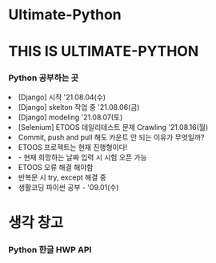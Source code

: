 # Ultimate-Python

<h1> THIS IS ULTIMATE-PYTHON</h1>

<h3> Python 공부하는 곳</h3>

<li> [Django] 시작 '21.08.04(수)</li>
<li> [Django] skelton 작업 중 '21.08.06(금)</li>
<li> [Django] modeling '21.08.07(토)</li>
<li> [Selenium] ETOOS 데일리테스트 문제 Crawling '21.08.16(월)</li>
<li> Commit, push and pull 해도 카운트 안 되는 이유가 무엇일까?</li>
<li> ETOOS 프로젝트는 현재 진행형이다!</li>
<li> - 현재 희망하는 날짜 입력 시 시험 오픈 가능</li>
<li> ETOOS 오류 해결 해야함 </li>
<!-- <li> 오늘은 젤다의 전설과 동물의 숲을 했습니다. </li> -->
<!-- commit count 가 안됨! -->
<li> 반복문 시 try, except 해결 중 </li>
<li> 생활코딩 파이썬 공부 - '09.01(수) </li>



<h1> 생각 창고 </h1>
<h3> Python 한글 HWP API </h3>

